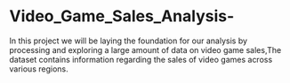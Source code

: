 # Video_Game_Sales_Analysis-
In this project we will be laying the foundation for our analysis by processing and exploring a large amount of data on video game sales,The dataset contains information regarding the sales of video games across various regions.
